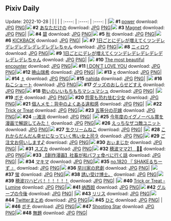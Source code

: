 ## Pixiv Daily
Update: 2022-10-28
|      |      |      |
| :----: | :----: | :----: |
|![](https://pixiv.microyu.workers.dev/c/240x480/img-master/img/2022/10/26/00/00/05/102232979_p0_master1200.jpg) **#1** [power](https://www.pixiv.net/artworks/102232979) download: [JPG](https://pixiv.microyu.workers.dev/img-original/img/2022/10/26/00/00/05/102232979_p0.jpg) [PNG](https://pixiv.microyu.workers.dev/img-original/img/2022/10/26/00/00/05/102232979_p0.png)|![](https://pixiv.microyu.workers.dev/c/240x480/img-master/img/2022/10/26/06/42/25/102238867_p0_master1200.jpg) **#2** [あなただけの](https://www.pixiv.net/artworks/102238867) download: [JPG](https://pixiv.microyu.workers.dev/img-original/img/2022/10/26/06/42/25/102238867_p0.jpg) [PNG](https://pixiv.microyu.workers.dev/img-original/img/2022/10/26/06/42/25/102238867_p0.png)|![](https://pixiv.microyu.workers.dev/c/240x480/img-master/img/2022/10/26/01/30/01/102235547_p0_master1200.jpg) **#3** [Magnet](https://www.pixiv.net/artworks/102235547) download: [JPG](https://pixiv.microyu.workers.dev/img-original/img/2022/10/26/01/30/01/102235547_p0.jpg) [PNG](https://pixiv.microyu.workers.dev/img-original/img/2022/10/26/01/30/01/102235547_p0.png)|
|![](https://pixiv.microyu.workers.dev/c/240x480/img-master/img/2022/10/26/00/00/09/102233016_p0_master1200.jpg) **#4** [碧](https://www.pixiv.net/artworks/102233016) download: [JPG](https://pixiv.microyu.workers.dev/img-original/img/2022/10/26/00/00/09/102233016_p0.jpg) [PNG](https://pixiv.microyu.workers.dev/img-original/img/2022/10/26/00/00/09/102233016_p0.png)|![](https://pixiv.microyu.workers.dev/c/240x480/img-master/img/2022/10/26/10/57/05/102241526_p0_master1200.jpg) **#5** [秋](https://www.pixiv.net/artworks/102241526) download: [JPG](https://pixiv.microyu.workers.dev/img-original/img/2022/10/26/10/57/05/102241526_p0.jpg) [PNG](https://pixiv.microyu.workers.dev/img-original/img/2022/10/26/10/57/05/102241526_p0.png)|![](https://pixiv.microyu.workers.dev/c/240x480/img-master/img/2022/10/27/00/00/10/102257002_p0_master1200.jpg) **#6** [KICKBACK](https://www.pixiv.net/artworks/102257002) download: [JPG](https://pixiv.microyu.workers.dev/img-original/img/2022/10/27/00/00/10/102257002_p0.jpg) [PNG](https://pixiv.microyu.workers.dev/img-original/img/2022/10/27/00/00/10/102257002_p0.png)|
|![](https://pixiv.microyu.workers.dev/c/240x480/img-master/img/2022/10/26/00/00/02/102232951_p0_master1200.jpg) **#7** [1日ごとにデレが増えてくツンデレデレデレデレデレデレデレちゃん](https://www.pixiv.net/artworks/102232951) download: [JPG](https://pixiv.microyu.workers.dev/img-original/img/2022/10/26/00/00/02/102232951_p0.jpg) [PNG](https://pixiv.microyu.workers.dev/img-original/img/2022/10/26/00/00/02/102232951_p0.png)|![](https://pixiv.microyu.workers.dev/c/240x480/img-master/img/2022/10/27/00/00/06/102256956_p0_master1200.jpg) **#8** [ニィロウ](https://www.pixiv.net/artworks/102256956) download: [JPG](https://pixiv.microyu.workers.dev/img-original/img/2022/10/27/00/00/06/102256956_p0.jpg) [PNG](https://pixiv.microyu.workers.dev/img-original/img/2022/10/27/00/00/06/102256956_p0.png)|![](https://pixiv.microyu.workers.dev/c/240x480/img-master/img/2022/10/27/00/00/11/102257011_p0_master1200.jpg) **#9** [1日ごとにデレが増えてくツンデレデレデレデレデレデレデレちゃん](https://www.pixiv.net/artworks/102257011) download: [JPG](https://pixiv.microyu.workers.dev/img-original/img/2022/10/27/00/00/11/102257011_p0.jpg) [PNG](https://pixiv.microyu.workers.dev/img-original/img/2022/10/27/00/00/11/102257011_p0.png)|
|![](https://pixiv.microyu.workers.dev/c/240x480/img-master/img/2022/10/26/16/52/43/102246334_p0_master1200.jpg) **#10** [The most beautiful encounter](https://www.pixiv.net/artworks/102246334) download: [JPG](https://pixiv.microyu.workers.dev/img-original/img/2022/10/26/16/52/43/102246334_p0.jpg) [PNG](https://pixiv.microyu.workers.dev/img-original/img/2022/10/26/16/52/43/102246334_p0.png)|![](https://pixiv.microyu.workers.dev/c/240x480/img-master/img/2022/10/27/00/12/21/102257565_p0_master1200.jpg) **#11** [I DON'T LOVE YOU](https://www.pixiv.net/artworks/102257565) download: [JPG](https://pixiv.microyu.workers.dev/img-original/img/2022/10/27/00/12/21/102257565_p0.jpg) [PNG](https://pixiv.microyu.workers.dev/img-original/img/2022/10/27/00/12/21/102257565_p0.png)|![](https://pixiv.microyu.workers.dev/c/240x480/img-master/img/2022/10/26/00/00/09/102233007_p0_master1200.jpg) **#12** [暁山瑞希](https://www.pixiv.net/artworks/102233007) download: [JPG](https://pixiv.microyu.workers.dev/img-original/img/2022/10/26/00/00/09/102233007_p0.jpg) [PNG](https://pixiv.microyu.workers.dev/img-original/img/2022/10/26/00/00/09/102233007_p0.png)|
|![](https://pixiv.microyu.workers.dev/c/240x480/img-master/img/2022/10/26/00/00/05/102232976_p0_master1200.jpg) **#13** [×](https://www.pixiv.net/artworks/102232976) download: [JPG](https://pixiv.microyu.workers.dev/img-original/img/2022/10/26/00/00/05/102232976_p0.jpg) [PNG](https://pixiv.microyu.workers.dev/img-original/img/2022/10/26/00/00/05/102232976_p0.png)|![](https://pixiv.microyu.workers.dev/c/240x480/img-master/img/2022/10/26/12/04/29/102242410_p0_master1200.jpg) **#14** [♗](https://www.pixiv.net/artworks/102242410) download: [JPG](https://pixiv.microyu.workers.dev/img-original/img/2022/10/26/12/04/29/102242410_p0.jpg) [PNG](https://pixiv.microyu.workers.dev/img-original/img/2022/10/26/12/04/29/102242410_p0.png)|![](https://pixiv.microyu.workers.dev/c/240x480/img-master/img/2022/10/26/23/07/41/102255401_p0_master1200.jpg) **#15** [nahida](https://www.pixiv.net/artworks/102255401) download: [JPG](https://pixiv.microyu.workers.dev/img-original/img/2022/10/26/23/07/41/102255401_p0.jpg) [PNG](https://pixiv.microyu.workers.dev/img-original/img/2022/10/26/23/07/41/102255401_p0.png)|
|![](https://pixiv.microyu.workers.dev/c/240x480/img-master/img/2022/10/26/23/05/01/102255328_p0_master1200.jpg) **#16** [ねこショート](https://www.pixiv.net/artworks/102255328) download: [JPG](https://pixiv.microyu.workers.dev/img-original/img/2022/10/26/23/05/01/102255328_p0.jpg) [PNG](https://pixiv.microyu.workers.dev/img-original/img/2022/10/26/23/05/01/102255328_p0.png)|![](https://pixiv.microyu.workers.dev/c/240x480/img-master/img/2022/10/26/18/03/39/102247540_p0_master1200.jpg) **#17** [グッズのおしらせどすえ](https://www.pixiv.net/artworks/102247540) download: [JPG](https://pixiv.microyu.workers.dev/img-original/img/2022/10/26/18/03/39/102247540_p0.jpg) [PNG](https://pixiv.microyu.workers.dev/img-original/img/2022/10/26/18/03/39/102247540_p0.png)|![](https://pixiv.microyu.workers.dev/c/240x480/img-master/img/2022/10/27/18/52/54/102272563_p0_master1200.jpg) **#18** [勢いのいいもちもちマシュマシュ](https://www.pixiv.net/artworks/102272563) download: [JPG](https://pixiv.microyu.workers.dev/img-original/img/2022/10/27/18/52/54/102272563_p0.jpg) [PNG](https://pixiv.microyu.workers.dev/img-original/img/2022/10/27/18/52/54/102272563_p0.png)|
|![](https://pixiv.microyu.workers.dev/c/240x480/img-master/img/2022/10/26/12/36/25/102242857_p0_master1200.jpg) **#19** [ボチ](https://www.pixiv.net/artworks/102242857) download: [JPG](https://pixiv.microyu.workers.dev/img-original/img/2022/10/26/12/36/25/102242857_p0.jpg) [PNG](https://pixiv.microyu.workers.dev/img-original/img/2022/10/26/12/36/25/102242857_p0.png)|![](https://pixiv.microyu.workers.dev/c/240x480/img-master/img/2022/10/26/00/00/08/102233001_p0_master1200.jpg) **#20** [怨霊も恐れ怯む少女](https://www.pixiv.net/artworks/102233001) download: [JPG](https://pixiv.microyu.workers.dev/img-original/img/2022/10/26/00/00/08/102233001_p0.jpg) [PNG](https://pixiv.microyu.workers.dev/img-original/img/2022/10/26/00/00/08/102233001_p0.png)|![](https://pixiv.microyu.workers.dev/c/240x480/img-master/img/2022/10/27/08/00/01/102263829_p0_master1200.jpg) **#21** [個人メモ：背中のよくある違和感](https://www.pixiv.net/artworks/102263829) download: [JPG](https://pixiv.microyu.workers.dev/img-original/img/2022/10/27/08/00/01/102263829_p0.jpg) [PNG](https://pixiv.microyu.workers.dev/img-original/img/2022/10/27/08/00/01/102263829_p0.png)|
|![](https://pixiv.microyu.workers.dev/c/240x480/img-master/img/2022/10/27/00/00/12/102257013_p0_master1200.jpg) **#22** [Trick or Treat](https://www.pixiv.net/artworks/102257013) download: [JPG](https://pixiv.microyu.workers.dev/img-original/img/2022/10/27/00/00/12/102257013_p0.jpg) [PNG](https://pixiv.microyu.workers.dev/img-original/img/2022/10/27/00/00/12/102257013_p0.png)|![](https://pixiv.microyu.workers.dev/c/240x480/img-master/img/2022/10/26/23/26/36/102255955_p0_master1200.jpg) **#23** [五等分の花嫁](https://www.pixiv.net/artworks/102255955) download: [JPG](https://pixiv.microyu.workers.dev/img-original/img/2022/10/26/23/26/36/102255955_p0.jpg) [PNG](https://pixiv.microyu.workers.dev/img-original/img/2022/10/26/23/26/36/102255955_p0.png)|![](https://pixiv.microyu.workers.dev/c/240x480/img-master/img/2022/10/26/11/00/00/102241554_p0_master1200.jpg) **#24** [--滩涂](https://www.pixiv.net/artworks/102241554) download: [JPG](https://pixiv.microyu.workers.dev/img-original/img/2022/10/26/11/00/00/102241554_p0.jpg) [PNG](https://pixiv.microyu.workers.dev/img-original/img/2022/10/26/11/00/00/102241554_p0.png)|
|![](https://pixiv.microyu.workers.dev/c/240x480/img-master/img/2022/10/27/18/56/14/102272617_p0_master1200.jpg) **#25** [今年度のイグノーベル賞を漫画で解説してみた！](https://www.pixiv.net/artworks/102272617) download: [JPG](https://pixiv.microyu.workers.dev/img-original/img/2022/10/27/18/56/14/102272617_p0.jpg) [PNG](https://pixiv.microyu.workers.dev/img-original/img/2022/10/27/18/56/14/102272617_p0.png)|![](https://pixiv.microyu.workers.dev/c/240x480/img-master/img/2022/10/26/17/03/46/102246562_p0_master1200.jpg) **#26** [えっちなザコ敵ユニット](https://www.pixiv.net/artworks/102246562) download: [JPG](https://pixiv.microyu.workers.dev/img-original/img/2022/10/26/17/03/46/102246562_p0.jpg) [PNG](https://pixiv.microyu.workers.dev/img-original/img/2022/10/26/17/03/46/102246562_p0.png)|![](https://pixiv.microyu.workers.dev/c/240x480/img-master/img/2022/10/27/20/30/01/102274782_p0_master1200.jpg) **#27** [生クリームねこ](https://www.pixiv.net/artworks/102274782) download: [JPG](https://pixiv.microyu.workers.dev/img-original/img/2022/10/27/20/30/01/102274782_p0.jpg) [PNG](https://pixiv.microyu.workers.dev/img-original/img/2022/10/27/20/30/01/102274782_p0.png)|
|![](https://pixiv.microyu.workers.dev/c/240x480/img-master/img/2022/10/26/17/40/53/102246972_p0_master1200.jpg) **#28** [これからだんだん幸せになっていく怖い女上司９](https://www.pixiv.net/artworks/102246972) download: [JPG](https://pixiv.microyu.workers.dev/img-original/img/2022/10/26/17/40/53/102246972_p0.jpg) [PNG](https://pixiv.microyu.workers.dev/img-original/img/2022/10/26/17/40/53/102246972_p0.png)|![](https://pixiv.microyu.workers.dev/c/240x480/img-master/img/2022/10/27/00/00/22/102257072_p0_master1200.jpg) **#29** [ご注文お伺いします♪](https://www.pixiv.net/artworks/102257072) download: [JPG](https://pixiv.microyu.workers.dev/img-original/img/2022/10/27/00/00/22/102257072_p0.jpg) [PNG](https://pixiv.microyu.workers.dev/img-original/img/2022/10/27/00/00/22/102257072_p0.png)|![](https://pixiv.microyu.workers.dev/c/240x480/img-master/img/2022/10/26/00/05/18/102233313_p0_master1200.jpg) **#30** [おぃまじか](https://www.pixiv.net/artworks/102233313) download: [JPG](https://pixiv.microyu.workers.dev/img-original/img/2022/10/26/00/05/18/102233313_p0.jpg) [PNG](https://pixiv.microyu.workers.dev/img-original/img/2022/10/26/00/05/18/102233313_p0.png)|
|![](https://pixiv.microyu.workers.dev/c/240x480/img-master/img/2022/10/26/00/00/16/102233068_p0_master1200.jpg) **#31** [スズカ](https://www.pixiv.net/artworks/102233068) download: [JPG](https://pixiv.microyu.workers.dev/img-original/img/2022/10/26/00/00/16/102233068_p0.jpg) [PNG](https://pixiv.microyu.workers.dev/img-original/img/2022/10/26/00/00/16/102233068_p0.png)|![](https://pixiv.microyu.workers.dev/c/240x480/img-master/img/2022/10/27/19/25/41/102273274_p0_master1200.jpg) **#32** [穂波ママ21　🎂🎉](https://www.pixiv.net/artworks/102273274) download: [JPG](https://pixiv.microyu.workers.dev/img-original/img/2022/10/27/19/25/41/102273274_p0.jpg) [PNG](https://pixiv.microyu.workers.dev/img-original/img/2022/10/27/19/25/41/102273274_p0.png)|![](https://pixiv.microyu.workers.dev/c/240x480/img-master/img/2022/10/27/23/36/45/102280107_p0_master1200.jpg) **#33** [【創作漫画】社畜が和パフェ食べに行く話](https://www.pixiv.net/artworks/102280107) download: [JPG](https://pixiv.microyu.workers.dev/img-original/img/2022/10/27/23/36/45/102280107_p0.jpg) [PNG](https://pixiv.microyu.workers.dev/img-original/img/2022/10/27/23/36/45/102280107_p0.png)|
|![](https://pixiv.microyu.workers.dev/c/240x480/img-master/img/2022/10/27/08/21/06/102264026_p0_master1200.jpg) **#34** [マキマ](https://www.pixiv.net/artworks/102264026) download: [JPG](https://pixiv.microyu.workers.dev/img-original/img/2022/10/27/08/21/06/102264026_p0.jpg) [PNG](https://pixiv.microyu.workers.dev/img-original/img/2022/10/27/08/21/06/102264026_p0.png)|![](https://pixiv.microyu.workers.dev/c/240x480/img-master/img/2022/10/26/00/32/50/102234267_p0_master1200.jpg) **#35** [no.1820 『 SHAKEるちーず 』](https://www.pixiv.net/artworks/102234267) download: [JPG](https://pixiv.microyu.workers.dev/img-original/img/2022/10/26/00/32/50/102234267_p0.jpg) [PNG](https://pixiv.microyu.workers.dev/img-original/img/2022/10/26/00/32/50/102234267_p0.png)|![](https://pixiv.microyu.workers.dev/c/240x480/img-master/img/2022/10/26/07/16/01/102239188_p0_master1200.jpg) **#36** [早川家の悲劇](https://www.pixiv.net/artworks/102239188) download: [JPG](https://pixiv.microyu.workers.dev/img-original/img/2022/10/26/07/16/01/102239188_p0.jpg) [PNG](https://pixiv.microyu.workers.dev/img-original/img/2022/10/26/07/16/01/102239188_p0.png)|
|![](https://pixiv.microyu.workers.dev/c/240x480/img-master/img/2022/10/26/12/30/26/102242783_p0_master1200.jpg) **#37** [蛍](https://www.pixiv.net/artworks/102242783) download: [JPG](https://pixiv.microyu.workers.dev/img-original/img/2022/10/26/12/30/26/102242783_p0.jpg) [PNG](https://pixiv.microyu.workers.dev/img-original/img/2022/10/26/12/30/26/102242783_p0.png)|![](https://pixiv.microyu.workers.dev/c/240x480/img-master/img/2022/10/26/21/17/05/102252085_p0_master1200.jpg) **#38** [誘い受け博士。](https://www.pixiv.net/artworks/102252085) download: [JPG](https://pixiv.microyu.workers.dev/img-original/img/2022/10/26/21/17/05/102252085_p0.jpg) [PNG](https://pixiv.microyu.workers.dev/img-original/img/2022/10/26/21/17/05/102252085_p0.png)|![](https://pixiv.microyu.workers.dev/c/240x480/img-master/img/2022/10/27/00/04/31/102257297_p0_master1200.jpg) **#39** [穂波ﾏﾏハピバ！！！！！！](https://www.pixiv.net/artworks/102257297) download: [JPG](https://pixiv.microyu.workers.dev/img-original/img/2022/10/27/00/04/31/102257297_p0.jpg) [PNG](https://pixiv.microyu.workers.dev/img-original/img/2022/10/27/00/04/31/102257297_p0.png)|
|![](https://pixiv.microyu.workers.dev/c/240x480/img-master/img/2022/10/27/00/53/42/102258715_p0_master1200.jpg) **#40** [Trick or Treat - Lumine](https://www.pixiv.net/artworks/102258715) download: [JPG](https://pixiv.microyu.workers.dev/img-original/img/2022/10/27/00/53/42/102258715_p0.jpg) [PNG](https://pixiv.microyu.workers.dev/img-original/img/2022/10/27/00/53/42/102258715_p0.png)|![](https://pixiv.microyu.workers.dev/c/240x480/img-master/img/2022/10/26/00/27/58/102234089_p0_master1200.jpg) **#41** [纳西妲](https://www.pixiv.net/artworks/102234089) download: [JPG](https://pixiv.microyu.workers.dev/img-original/img/2022/10/26/00/27/58/102234089_p0.jpg) [PNG](https://pixiv.microyu.workers.dev/img-original/img/2022/10/26/00/27/58/102234089_p0.png)|![](https://pixiv.microyu.workers.dev/c/240x480/img-master/img/2022/10/27/00/26/02/102257985_p0_master1200.jpg) **#42** [グループの今後](https://www.pixiv.net/artworks/102257985) download: [JPG](https://pixiv.microyu.workers.dev/img-original/img/2022/10/27/00/26/02/102257985_p0.jpg) [PNG](https://pixiv.microyu.workers.dev/img-original/img/2022/10/27/00/26/02/102257985_p0.png)|
|![](https://pixiv.microyu.workers.dev/c/240x480/img-master/img/2022/10/26/20/04/04/102250139_p0_master1200.jpg) **#43** [リリス](https://www.pixiv.net/artworks/102250139) download: [JPG](https://pixiv.microyu.workers.dev/img-original/img/2022/10/26/20/04/04/102250139_p0.jpg) [PNG](https://pixiv.microyu.workers.dev/img-original/img/2022/10/26/20/04/04/102250139_p0.png)|![](https://pixiv.microyu.workers.dev/c/240x480/img-master/img/2022/10/26/01/01/08/102234955_p0_master1200.jpg) **#44** [Twitterまとめ](https://www.pixiv.net/artworks/102234955) download: [JPG](https://pixiv.microyu.workers.dev/img-original/img/2022/10/26/01/01/08/102234955_p0.jpg) [PNG](https://pixiv.microyu.workers.dev/img-original/img/2022/10/26/01/01/08/102234955_p0.png)|![](https://pixiv.microyu.workers.dev/c/240x480/img-master/img/2022/10/26/18/15/18/102247772_p0_master1200.jpg) **#45** [ひと](https://www.pixiv.net/artworks/102247772) download: [JPG](https://pixiv.microyu.workers.dev/img-original/img/2022/10/26/18/15/18/102247772_p0.jpg) [PNG](https://pixiv.microyu.workers.dev/img-original/img/2022/10/26/18/15/18/102247772_p0.png)|
|![](https://pixiv.microyu.workers.dev/c/240x480/img-master/img/2022/10/26/01/57/03/102236030_p0_master1200.jpg) **#46** [ボチ](https://www.pixiv.net/artworks/102236030) download: [JPG](https://pixiv.microyu.workers.dev/img-original/img/2022/10/26/01/57/03/102236030_p0.jpg) [PNG](https://pixiv.microyu.workers.dev/img-original/img/2022/10/26/01/57/03/102236030_p0.png)|![](https://pixiv.microyu.workers.dev/c/240x480/img-master/img/2022/10/26/00/00/23/102233095_p0_master1200.jpg) **#47** [Shooting Star](https://www.pixiv.net/artworks/102233095) download: [JPG](https://pixiv.microyu.workers.dev/img-original/img/2022/10/26/00/00/23/102233095_p0.jpg) [PNG](https://pixiv.microyu.workers.dev/img-original/img/2022/10/26/00/00/23/102233095_p0.png)|![](https://pixiv.microyu.workers.dev/c/240x480/img-master/img/2022/10/27/22/34/55/102278333_p0_master1200.jpg) **#48** [無題](https://www.pixiv.net/artworks/102278333) download: [JPG](https://pixiv.microyu.workers.dev/img-original/img/2022/10/27/22/34/55/102278333_p0.jpg) [PNG](https://pixiv.microyu.workers.dev/img-original/img/2022/10/27/22/34/55/102278333_p0.png)|
